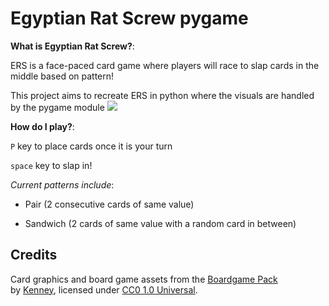 # Egyptian Rat Screw pygame
**What is Egyptian Rat Screw?**: 

ERS is a face-paced card game where players will race to slap cards in the middle based on pattern!


This project aims to recreate ERS in python where the visuals are handled by the pygame module
![](https://github.com/rodgiee/ERS-Project/blob/pyinstaller/read_images/ERS-demo-modified_v2.gif)

**How do I play?**:


`P` key to place cards once it is your turn


`space` key to slap in!

*Current patterns include*:


- Pair (2 consecutive cards of same value)


- Sandwich (2 cards of same value with a random card in between)

## Credits
Card graphics and board game assets from the [Boardgame Pack](https://kenney.nl/assets/boardgame-pack)  
by [Kenney](https://www.kenney.nl/), licensed under [CC0 1.0 Universal](https://creativecommons.org/publicdomain/zero/1.0/).
